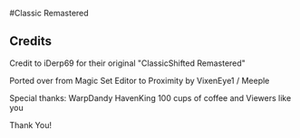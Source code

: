 #Classic Remastered

## Credits
Credit to iDerp69 for their original "ClassicShifted Remastered"

Ported over from Magic Set Editor to Proximity by VixenEye1 / Meeple

Special thanks: 
WarpDandy
HavenKing
100 cups of coffee
and Viewers like you

Thank You!